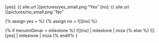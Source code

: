 [yes]: {{ site.url }}pictures/yes_small.png "Yes"
[no]: {{ site.url }}pictures/no_small.png "No"

{% assign yes =  %}
{% assign no = ![][no] %}

{% if trenutniDenar < milestone %}
![][no] | milestone | miza
{% else %}
![][yes] | milestone | miza
{% endif% }